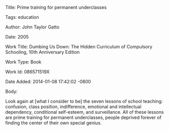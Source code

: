 Title:  Prime training for permanent underclasses

Tags:   education

Author: John Taylor Gatto

Date:   2005

Work Title: Dumbing Us Down: The Hidden Curriculum of Compulsory Schooling, 10th Anniversary Edition

Work Type: Book

Work Id: 086571519X

Date Added: 2014-01-08 17:42:02 -0800

Body: 

Look again at [what I consider to be] the seven lessons of school teaching: confusion, class position, indifference, emotional and intellectual dependency, conditional self-esteem, and surveillance. All of these lessons are prime training for permanent underclasses, people deprived forever of finding the center of their own special genius. 

